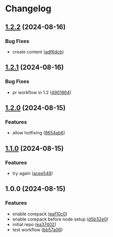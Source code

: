 # Changelog

## [1.2.2](https://github.com/ssistoza/rp-node-poc/compare/v1.2.1...v1.2.2) (2024-08-16)


### Bug Fixes

* create content ([adf6dcb](https://github.com/ssistoza/rp-node-poc/commit/adf6dcb98061cb5217911ad96da65b3253a6000e))

## [1.2.1](https://github.com/ssistoza/rp-node-poc/compare/v1.2.0...v1.2.1) (2024-08-16)


### Bug Fixes

* pr workflow in 1.2 ([4901864](https://github.com/ssistoza/rp-node-poc/commit/4901864e562752774f34428198d5d7191a4232d1))

## [1.2.0](https://github.com/ssistoza/rp-node-poc/compare/v1.1.0...v1.2.0) (2024-08-15)


### Features

* allow hotfixing ([8654ab6](https://github.com/ssistoza/rp-node-poc/commit/8654ab69c1e866b43e043b578d117ff5bde5983c))

## [1.1.0](https://github.com/ssistoza/rp-node-poc/compare/v1.0.0...v1.1.0) (2024-08-15)


### Features

* try again ([acee548](https://github.com/ssistoza/rp-node-poc/commit/acee54864af322ac2dff992ca3dc0e71496ff003))

## 1.0.0 (2024-08-15)


### Features

* enable corepack ([eaf10c0](https://github.com/ssistoza/rp-node-poc/commit/eaf10c04dd97fb3dcab217a5d9ccb307f3f9d661))
* enable corepack before node setup ([d5b32e0](https://github.com/ssistoza/rp-node-poc/commit/d5b32e0233ce3e60b5dc6bc49d8a43dc59c3397a))
* initial repo ([ea37402](https://github.com/ssistoza/rp-node-poc/commit/ea374026f9ae4ace85fcd38ad576cdd061a13c27))
* test workflow ([bb57a06](https://github.com/ssistoza/rp-node-poc/commit/bb57a06b4722c447c19b4f8a2a93d9a4b0d4ce84))
